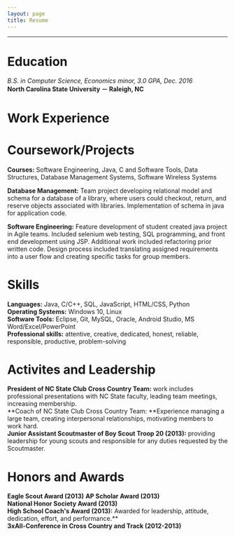 ```yaml
---
layout: page
title: Resume
---
```


<hr>

# Education
*B.S. in Computer Science, Economics minor, 3.0 GPA, Dec. 2016*  
**North Carolina State University － Raleigh, NC**  

# Work Experience

# Coursework/Projects
**Courses:** Software Engineering, Java, C and Software Tools, Data Structures, Database Management Systems, Software Wireless Systems

**Database Management:** Team project developing relational model and schema for a database of a library, where users could checkout, return, and reserve objects associated with libraries. Implementation of schema in java for application code.

**Software Engineering:** Feature development of student created java project in Agile teams. Included selenium web testing, SQL programming, and front end development using JSP. Additional work included refactoring prior written code. Design process included translating assigned requirements into a user flow and creating specific tasks for group
members.

# Skills

**Languages:** Java, C/C++,  SQL, JavaScript, HTML/CSS, Python  
**Operating Systems:** Windows 10, Linux  
**Software Tools:** Eclipse, Git, MySQL, Oracle, Android Studio, MS Word/Excel/PowerPoint  
**Professional skills:** attentive, creative, dedicated, honest, reliable, responsible, productive, problem-solving

# Activites and Leadership
**President of NC State Club Cross Country Team:** work includes professional presentations with NC State faculty, leading team meetings, increasing membership.  
**Coach of NC State Club Cross Country Team: **Experience managing a large team, creating interpersonal relationships, motivating members to work hard.  
**Junior Assistant Scoutmaster of Boy Scout Troop 20 (2013):** providing leadership for young scouts and responsible for any duties requested by the Scoutmaster.

# Honors and Awards
**Eagle Scout Award (2013)** 
**AP Scholar Award (2013)**  
**National Honor Society Award (2013)**  
**High School Coach's Award (2013):** Awarded for leadership, attitude, dedication, effort, and performance.**  
**3xAll-Conference in Cross Country and Track (2012-2013)**